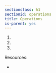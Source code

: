 ```yaml
---
sectionclass: h1
sectionid: operations
title: Operations
is-parent: yes
---
```




1.  

2.  

3. 


Resources:

-   